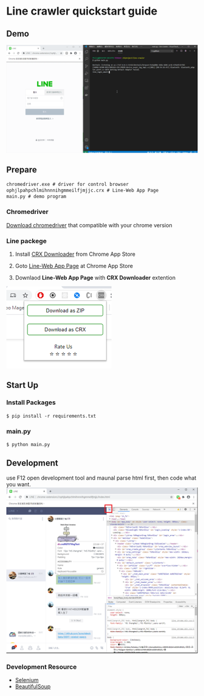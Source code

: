 # Line crawler quickstart guide
## Demo
![](./demo.gif)
## Prepare
```
chromedriver.exe # driver for control browser
ophjlpahpchlmihnnnihgmmeilfjmjjc.crx # Line-Web App Page
main.py # demo program
```
### Chromedriver
[Download chromedriver](https://chromedriver.chromium.org/) that compatible with your chrome
version


### Line packege
1. Install [CRX Downloader]((https://chrome.google.com/webstore/detail/crx-extractordownloader/ajkhmmldknmfjnmeedkbkkojgobmljda?utm_source=chrome-ntp-icon)) from Chrome App Store

2. Goto [Line-Web App Page]((https://chrome.google.com/webstore/detail/line/ophjlpahpchlmihnnnihgmmeilfjmjjc?utm_source=chrome-ntp-icon)) at Chrome App Store

3. Downlaod **Line-Web App Page** with **CRX Downloader** extention

![](./crx_downloader.png)

## Start Up
### Install Packages
```
$ pip install -r requirements.txt
```
### main.py
```
$ python main.py
```

## Development
use F12 open development tool and maunal parse html first, then code what you want.
![](dev_tool.png)

### Development Resource
- [Selenium](https://www.selenium.dev/documentation/en/)
- [BeautifulSoup](https://www.crummy.com/software/BeautifulSoup/bs4/doc/)